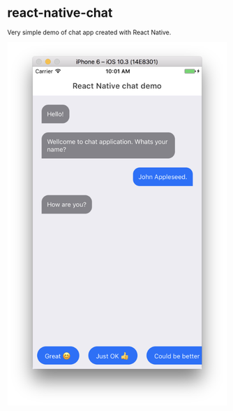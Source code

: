 # react-native-chat
Very simple demo of chat app created with React Native.

![Screenshot](https://raw.githubusercontent.com/dvorakjan/react-native-chat/master/screenshot.png)
